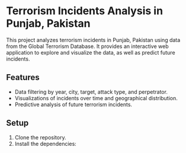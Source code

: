 # Terrorism Incidents Analysis in Punjab, Pakistan

This project analyzes terrorism incidents in Punjab, Pakistan using data from the Global Terrorism Database. It provides an interactive web application to explore and visualize the data, as well as predict future incidents.

## Features
- Data filtering by year, city, target, attack type, and perpetrator.
- Visualizations of incidents over time and geographical distribution.
- Predictive analysis of future terrorism incidents.

## Setup
1. Clone the repository.
2. Install the dependencies:
